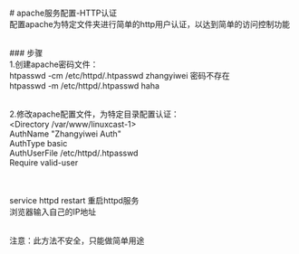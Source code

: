 <br># apache服务配置-HTTP认证
<br>配置apache为特定文件夹进行简单的http用户认证，以达到简单的访问控制功能<br>

<br>### 步骤
<br>1.创建apache密码文件：
<br>htpasswd -cm /etc/httpd/.htpasswd zhangyiwei  密码不存在
<br>htpasswd -m /etc/httpd/.htpasswd haha<br>

<br>2.修改apache配置文件，为特定目录配置认证：
<br><Directory /var/www/linuxcast-1>
<br>    AuthName "Zhangyiwei Auth"
<br>    AuthType basic
<br>    AuthUserFile /etc/httpd/.htpasswd
<br>    Require valid-user
<br></Directory><br>

<br>service httpd restart 重启httpd服务
<br>浏览器输入自己的IP地址<br>

<br>注意：此方法不安全，只能做简单用途